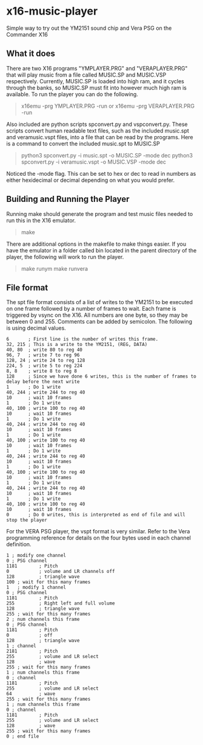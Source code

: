 # x16-music-player
Simple way to try out the YM2151 sound chip and Vera PSG on the Commander X16


## What it does
There are two X16 programs "YMPLAYER.PRG" and "VERAPLAYER.PRG" that will play music from a file called MUSIC.SP and MUSIC.VSP respectively.
Currently, MUSIC.SP is loaded into high ram, and it cycles through the banks, so MUSIC.SP must fit into however much high ram is available.
To run the player you can do the following.
> x16emu -prg YMPLAYER.PRG -run
or
> x16emu -prg VERAPLAYER.PRG -run

Also included are python scripts spconvert.py and vspconvert.py.  These scripts convert human readable text files, such as the included music.spt and veramusic.vspt files, into a file that can be read by the programs.
Here is a command to convert the included music.spt to MUSIC.SP
>python3 spconvert.py -i music.spt -o MUSIC.SP -mode dec
>python3 spconvert.py -i veramusic.vspt -o MUSIC.VSP -mode dec

Noticed the -mode flag.  This can be set to hex or dec to read in numbers as either hexidecimal or decimal depending on what you would prefer.

## Building and Running the Player

Running make should generate the program and test music files needed to run this in the X16 emulator.
>make

There are additional options in the makefile to make things easier.  If you have the emulator in a folder called bin located in the parent directory of the player, the following will work to run the player.
>make runym
>make runvera

## File format
The spt file format consists of a list of writes to the YM2151 to be executed on one frame followed by a number of frames to wait.  Each frame is triggered by vsync on the X16.  All numbers are one byte, so they may be between 0 and 255.
Comments can be added by semicolon.  The following is using decimal values.
```
6       ; First line is the number of writes this frame.
32, 215 ; This is a write to the YM2151, (REG, DATA)
40, 80  ; write 80 to reg 40
96, 7   ; write 7 to reg 96
128, 24	; write 24 to reg 128
224, 5	; write 5 to reg 224
8, 8    ; write 8 to reg 8
128     ; Since we have done 6 writes, this is the number of frames to delay before the next write
1       ; Do 1 write
40, 244 ; write 244 to reg 40
10      ; wait 10 frames
1       ; Do 1 write
40, 100 ; write 100 to reg 40
10      ; wait 10 frames
1       ; Do 1 write
40, 244 ; write 244 to reg 40
10      ; wait 10 frames
1       ; Do 1 write
40, 100 ; write 100 to reg 40
10      ; wait 10 frames
1       ; Do 1 write
40, 244 ; write 244 to reg 40
10      ; wait 10 frames
1       ; Do 1 write
40, 100 ; write 100 to reg 40
10      ; wait 10 frames
1       ; Do 1 write
40, 244 ; write 244 to reg 40
10      ; wait 10 frames
1       ; Do 1 write
40, 100 ; write 100 to reg 40
10      ; wait 10 frames
0       ; Do 0 writes, this is interpreted as end of file and will stop the player
```
For the VERA PSG player, the vspt format is very similar.  Refer to the Vera programming reference for details on the four bytes used in each channel definition.
```
1 ; modify one channel
0 ; PSG channel
1181 		; Pitch
0			; volume and LR channels off
128 		; triangle wave
100 ; wait for this many frames
1	; modify 1 channel
0 ; PSG channel
1181 		; Pitch
255			; Right left and full volume
128 		; triangle wave
255 ; wait for this many frames
2 ; num channels this frame
0 ; PSG channel
1181 		; Pitch
0			; off
128 		; triangle wave
1 ; channel
2181 		; Pitch
255			; volume and LR select
128 		; wave
255 ; wait for this many frames
1 ; num channels this frame
0 ; channel
1181 		; Pitch
255			; volume and LR select
64 			; wave
255 ; wait for this many frames
1 ; num channels this frame
0 ; channel
1181 		; Pitch
255			; volume and LR select
128 		; wave
255 ; wait for this many frames
0 ; end file
```
